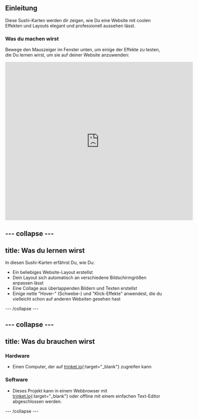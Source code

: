 ## Einleitung

Diese Sushi-Karten werden dir zeigen, wie Du eine Website mit coolen Effekten und Layouts elegant und professionell aussehen lässt.

### Was du machen wirst

Bewege den Mauszeiger im Fenster unten, um einige der Effekte zu testen, die Du lernen wirst, um sie auf deiner Website anzuwenden:

<div class="trinket">
  <iframe src="https://trinket.io/embed/html/fa23b4153e?outputOnly=true&start=result" width="600" height="505" frameborder="0" marginwidth="0" marginheight="0" allowfullscreen>
  </iframe>
  <!-- <img src="images/magazine-final.png"> -->
</div>

--- collapse ---
---
title: Was du lernen wirst
---

In diesen Sushi-Karten erfährst Du, wie Du:

+ Ein beliebiges Website-Layout erstellst
+ Dein Layout sich automatisch an verschiedene Bildschirmgrößen anpassen lässt
+ Eine Collage aus überlappenden Bildern und Texten erstellst
+ Einige nette "Hover-" (Schwebe-) und "Klick-Effekte" anwendest, die du vielleicht schon auf anderen Websiten gesehen hast

--- /collapse ---

--- collapse ---
---
title: Was du brauchen wirst
---

### Hardware

+ Einen Computer, der auf [trinket.io](https://trinket.io){:target="_blank"} zugreifen kann

### Software

+ Dieses Projekt kann in einem Webbrowser mit [trinket.io](https://trinket.io){:target="_blank"} oder offline mit einem einfachen Text-Editor abgeschlossen werden.

--- /collapse ---